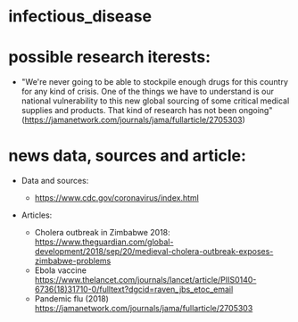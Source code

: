 # infectious_disease

# possible research iterests:
- "We're never going to be able to stockpile enough drugs for this country for any kind of crisis. One of the things we have to understand is our national vulnerability to this new global sourcing of some critical medical supplies and products. That kind of research has not been ongoing" (https://jamanetwork.com/journals/jama/fullarticle/2705303)

# news data, sources and article:
* Data and sources:
  - https://www.cdc.gov/coronavirus/index.html

* Articles:

  - Cholera outbreak in Zimbabwe 2018: https://www.theguardian.com/global-development/2018/sep/20/medieval-cholera-outbreak-exposes-zimbabwe-problems
  - Ebola vaccine https://www.thelancet.com/journals/lancet/article/PIIS0140-6736(18)31710-0/fulltext?dgcid=raven_jbs_etoc_email
  - Pandemic flu (2018) https://jamanetwork.com/journals/jama/fullarticle/2705303
